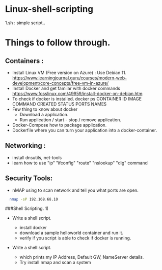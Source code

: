 # Linux-shell-scripting

1.sh : simple script..


# Things to follow through.

## Containers : 
- Install Linux VM (Free version on Azure) : Use Debian 11.
   https://www.learningjournal.guru/courses/modern-web-development/core-concepts/free-vm-in-azure/
- Install Docker and get familar with docker commands 
  https://www.fosslinux.com/49959/install-docker-on-debian.htm
- To check if docker is installed.
   docker ps 
   CONTAINER ID   IMAGE     COMMAND   CREATED   STATUS    PORTS     NAMES
- Few thing to know about docker
   - Download a application.
   - Run application / start - stop / remove application.
- Docker-Compose how to package application.
- Dockerfile where you can turn your application into a docker-container.


## Networking :
- install dnsutils, net-tools
- learn how to use "ip" "ifconfig" "route" "nslookup" "dig" command

## Security Tools:
- nMAP using to scan network and tell you what ports are open.

```bash
  nmap -sP 192.168.68.10
```

###Shell Scripting.
1) 
 - Write a shell script.
   - install docker
   - download a sample helloworld container and run it.
   - verify if you script is able to check if docker is running.

- Write a shell script.
   - which prints my IP Address, Default GW, NameServer details.
   - Try install nmap and scan a system
